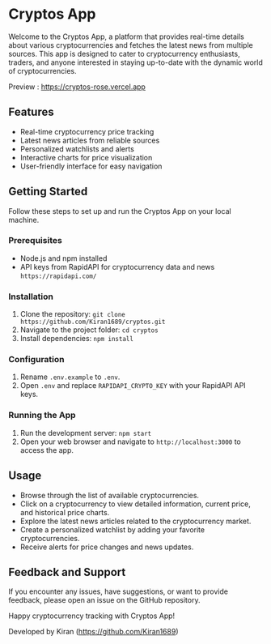 # Cryptos App 

Welcome to the Cryptos App, a platform that provides real-time details about various cryptocurrencies and fetches the latest news from multiple sources. This app is designed to cater to cryptocurrency enthusiasts, traders, and anyone interested in staying up-to-date with the dynamic world of cryptocurrencies.

Preview : https://cryptos-rose.vercel.app

## Features

- Real-time cryptocurrency price tracking
- Latest news articles from reliable sources
- Personalized watchlists and alerts
- Interactive charts for price visualization
- User-friendly interface for easy navigation

## Getting Started

Follow these steps to set up and run the Cryptos App on your local machine.

### Prerequisites

- Node.js and npm installed 
- API keys from RapidAPI for cryptocurrency data and news `https://rapidapi.com/`

### Installation

1. Clone the repository: `git clone https://github.com/Kiran1689/cryptos.git`
2. Navigate to the project folder: `cd cryptos`
3. Install dependencies: `npm install`

### Configuration

1. Rename `.env.example` to `.env`.
2. Open `.env` and replace `RAPIDAPI_CRYPTO_KEY` with your RapidAPI API keys.

### Running the App

1. Run the development server: `npm start`
2. Open your web browser and navigate to `http://localhost:3000` to access the app.

## Usage

- Browse through the list of available cryptocurrencies.
- Click on a cryptocurrency to view detailed information, current price, and historical price charts.
- Explore the latest news articles related to the cryptocurrency market.
- Create a personalized watchlist by adding your favorite cryptocurrencies.
- Receive alerts for price changes and news updates.


## Feedback and Support

If you encounter any issues, have suggestions, or want to provide feedback, please open an issue on the GitHub repository.


Happy cryptocurrency tracking with Cryptos App!

Developed by Kiran (https://github.com/Kiran1689)
